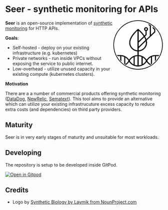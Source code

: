 # Seer - synthetic monitoring for APIs


<img src="./assets/logo.png" align="right" style="border:2px solid black; border-radius: 50%; padding: 2px"
     alt="Synthetic Biology by Laymik from NounProject.com" width="150" height="150">


**Seer** is an open-source implementation of [synthetic monitoring](https://en.wikipedia.org/wiki/Synthetic_monitoring) for HTTP APIs.


**Goals**:

* Self-hosted - deploy on your existing infrastructure (e.g. kubernetes)
* Private networks - run inside VPCs without exposing the service to public internet.
* Low-overhead - utilize unused capacity in your existing compute (kubernetes clusters).

**Motivation**

There are a a number of commercial products offering synthetic monitoring ([DataDog](https://docs.datadoghq.com/synthetics/), [NewRelic](https://docs.newrelic.com/docs/synthetics/synthetic-monitoring/getting-started/get-started-synthetic-monitoring/), [Sematext](https://sematext.com/synthetic-monitoring/)). This tool aims to provide an alternative which can utilize your existing infrastrucuture excess capacity to reduce extra costs (and dependencies) on third party providers.

## Maturity
Seer is in very early stages of maturity and unsuitable for most workloads.

## Developing
The repository is setup to be developed inside GitPod.

[![Open in Gitpod](https://gitpod.io/button/open-in-gitpod.svg)](https://gitpod.io/#https://github.com/easyCZ/seer)

## Credits
* Logo by [Synthetic Biology by Laymik from NounProject.com](https://thenounproject.com/icon/synthetic-biology-4116522/)
